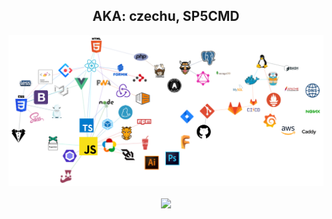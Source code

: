 <h2 align="center">AKA: czechu, SP5CMD</h2>

[![](https://github.com/Tymek/Tymek/blob/master/readme.png)](https://www.tymek.cz/#stack)
<p align="center">
  <a href="https://github.com/Tymek?tab=repositories">
    <img align="center" src="https://github-readme-stats.vercel.app/api/top-langs/?username=Tymek&layout=compact" />
  </a>
</p>
